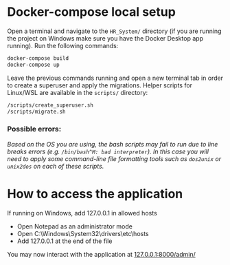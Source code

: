 
# Docker-compose local setup

Open a terminal and navigate to the `HR_System/` directory 
(if you are running the project on Windows make sure you have the Docker Desktop app running).
Run the following commands:

```bash
docker-compose build
docker-compose up
```

Leave the previous commands running and open a new terminal tab 
in order to create a superuser and apply the migrations. 
Helper scripts for Linux/WSL are available in the `scripts/` directory:


```bash
/scripts/create_superuser.sh
/scripts/migrate.sh
```

### Possible errors:

_Based on the OS you are using, the bash scripts may fail to run due to line breaks errors 
(e.g. `/bin/bash^M: bad interpreter`).
In this case you will need to apply some command-line file formatting tools 
such as `dos2unix` or `unix2dos` on each of these scripts._

# How to access the application

If running on Windows, add 127.0.0.1 in allowed hosts
   - Open Notepad as an administrator mode
   - Open C:\Windows\System32\drivers\etc\hosts
   - Add 127.0.0.1 at the end of the file

You may now interact with the application at 
[127.0.0.1:8000/admin/](http://127.0.0.1:8000/admin/)
